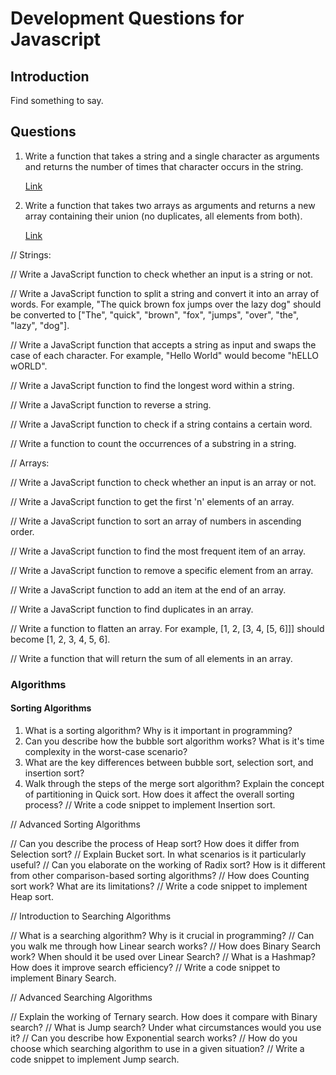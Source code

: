 Development Questions for Javascript
====================================

Introduction
------------

Find something to say.


Questions
---------

 1. Write a function that takes a string and a single character as arguments and
    returns the number of times that character occurs in the string.
    
    [Link](https://bitbucket.org/rmcorra/corra-js/src/develop/tests/vanilla/questions00.js)

 2. Write a function that takes two arrays as arguments and returns a new array
    containing their union (no duplicates, all elements from both).

    [Link](https://bitbucket.org/rmcorra/corra-js/src/develop/tests/vanilla/questions00.js)

// Strings:

// Write a JavaScript function to check whether an input is a string or not.

// Write a JavaScript function to split a string and convert it into an array of words. For example, "The quick brown fox jumps over the lazy dog" should be converted to ["The", "quick", "brown", "fox", "jumps", "over", "the", "lazy", "dog"].

// Write a JavaScript function that accepts a string as input and swaps the case of each character. For example, "Hello World" would become "hELLO wORLD".

// Write a JavaScript function to find the longest word within a string.

// Write a JavaScript function to reverse a string.

// Write a JavaScript function to check if a string contains a certain word.

// Write a function to count the occurrences of a substring in a string.

// Arrays:

// Write a JavaScript function to check whether an input is an array or not.

// Write a JavaScript function to get the first 'n' elements of an array.

// Write a JavaScript function to sort an array of numbers in ascending order.

// Write a JavaScript function to find the most frequent item of an array.

// Write a JavaScript function to remove a specific element from an array.

// Write a JavaScript function to add an item at the end of an array.

// Write a JavaScript function to find duplicates in an array.

// Write a function to flatten an array. For example, [1, 2, [3, 4, [5, 6]]] should become [1, 2, 3, 4, 5, 6].

// Write a function that will return the sum of all elements in an array.


### Algorithms

#### Sorting Algorithms

 1. What is a sorting algorithm? Why is it important in programming?
 2. Can you describe how the bubble sort algorithm works? What is it's time
    complexity in the worst-case scenario?
 3. What are the key differences between bubble sort, selection sort, and 
    insertion sort?
 4. Walk through the steps of the merge sort algorithm?
    Explain the concept of partitioning in Quick sort. How does it affect the overall sorting process?
    // Write a code snippet to implement Insertion sort.

// Advanced Sorting Algorithms

// Can you describe the process of Heap sort? How does it differ from Selection sort?
// Explain Bucket sort. In what scenarios is it particularly useful?
// Can you elaborate on the working of Radix sort? How is it different from other comparison-based sorting algorithms?
// How does Counting sort work? What are its limitations?
// Write a code snippet to implement Heap sort.

// Introduction to Searching Algorithms

// What is a searching algorithm? Why is it crucial in programming?
// Can you walk me through how Linear search works?
// How does Binary Search work? When should it be used over Linear Search?
// What is a Hashmap? How does it improve search efficiency?
// Write a code snippet to implement Binary Search.

// Advanced Searching Algorithms

// Explain the working of Ternary search. How does it compare with Binary search?
// What is Jump search? Under what circumstances would you use it?
// Can you describe how Exponential search works?
// How do you choose which searching algorithm to use in a given situation?
// Write a code snippet to implement Jump search.
